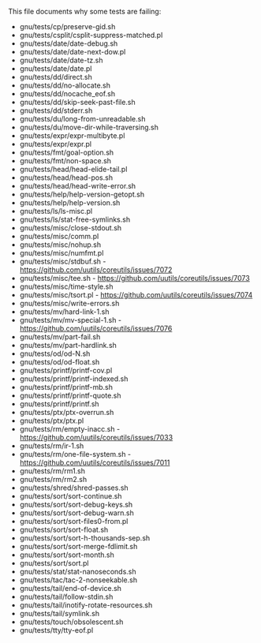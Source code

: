 This file documents why some tests are failing:

* gnu/tests/cp/preserve-gid.sh
* gnu/tests/csplit/csplit-suppress-matched.pl
* gnu/tests/date/date-debug.sh
* gnu/tests/date/date-next-dow.pl
* gnu/tests/date/date-tz.sh
* gnu/tests/date/date.pl
* gnu/tests/dd/direct.sh
* gnu/tests/dd/no-allocate.sh
* gnu/tests/dd/nocache_eof.sh
* gnu/tests/dd/skip-seek-past-file.sh
* gnu/tests/dd/stderr.sh
* gnu/tests/du/long-from-unreadable.sh
* gnu/tests/du/move-dir-while-traversing.sh
* gnu/tests/expr/expr-multibyte.pl
* gnu/tests/expr/expr.pl
* gnu/tests/fmt/goal-option.sh
* gnu/tests/fmt/non-space.sh
* gnu/tests/head/head-elide-tail.pl
* gnu/tests/head/head-pos.sh
* gnu/tests/head/head-write-error.sh
* gnu/tests/help/help-version-getopt.sh
* gnu/tests/help/help-version.sh
* gnu/tests/ls/ls-misc.pl
* gnu/tests/ls/stat-free-symlinks.sh
* gnu/tests/misc/close-stdout.sh
* gnu/tests/misc/comm.pl
* gnu/tests/misc/nohup.sh
* gnu/tests/misc/numfmt.pl
* gnu/tests/misc/stdbuf.sh - https://github.com/uutils/coreutils/issues/7072
* gnu/tests/misc/tee.sh - https://github.com/uutils/coreutils/issues/7073
* gnu/tests/misc/time-style.sh
* gnu/tests/misc/tsort.pl - https://github.com/uutils/coreutils/issues/7074
* gnu/tests/misc/write-errors.sh
* gnu/tests/mv/hard-link-1.sh
* gnu/tests/mv/mv-special-1.sh - https://github.com/uutils/coreutils/issues/7076
* gnu/tests/mv/part-fail.sh
* gnu/tests/mv/part-hardlink.sh
* gnu/tests/od/od-N.sh
* gnu/tests/od/od-float.sh
* gnu/tests/printf/printf-cov.pl
* gnu/tests/printf/printf-indexed.sh
* gnu/tests/printf/printf-mb.sh
* gnu/tests/printf/printf-quote.sh
* gnu/tests/printf/printf.sh
* gnu/tests/ptx/ptx-overrun.sh
* gnu/tests/ptx/ptx.pl
* gnu/tests/rm/empty-inacc.sh - https://github.com/uutils/coreutils/issues/7033
* gnu/tests/rm/ir-1.sh
* gnu/tests/rm/one-file-system.sh - https://github.com/uutils/coreutils/issues/7011
* gnu/tests/rm/rm1.sh
* gnu/tests/rm/rm2.sh
* gnu/tests/shred/shred-passes.sh
* gnu/tests/sort/sort-continue.sh
* gnu/tests/sort/sort-debug-keys.sh
* gnu/tests/sort/sort-debug-warn.sh
* gnu/tests/sort/sort-files0-from.pl
* gnu/tests/sort/sort-float.sh
* gnu/tests/sort/sort-h-thousands-sep.sh
* gnu/tests/sort/sort-merge-fdlimit.sh
* gnu/tests/sort/sort-month.sh
* gnu/tests/sort/sort.pl
* gnu/tests/stat/stat-nanoseconds.sh
* gnu/tests/tac/tac-2-nonseekable.sh
* gnu/tests/tail/end-of-device.sh
* gnu/tests/tail/follow-stdin.sh
* gnu/tests/tail/inotify-rotate-resources.sh
* gnu/tests/tail/symlink.sh
* gnu/tests/touch/obsolescent.sh
* gnu/tests/tty/tty-eof.pl
